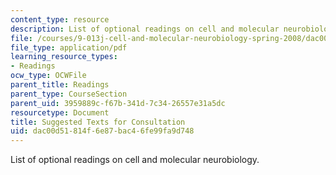 ```yaml
---
content_type: resource
description: List of optional readings on cell and molecular neurobiology.
file: /courses/9-013j-cell-and-molecular-neurobiology-spring-2008/dac00d51814f6e87bac46fe99fa9d748_suggested_texts.pdf
file_type: application/pdf
learning_resource_types:
- Readings
ocw_type: OCWFile
parent_title: Readings
parent_type: CourseSection
parent_uid: 3959889c-f67b-341d-7c34-26557e31a5dc
resourcetype: Document
title: Suggested Texts for Consultation
uid: dac00d51-814f-6e87-bac4-6fe99fa9d748
---
```

List of optional readings on cell and molecular neurobiology.

